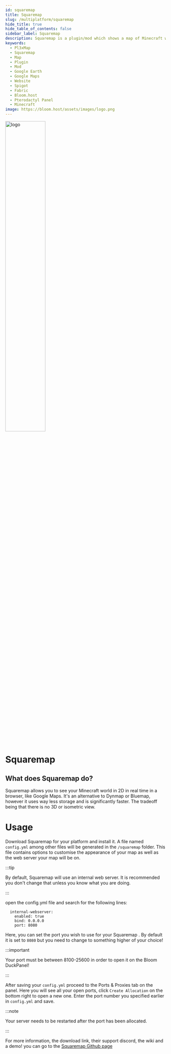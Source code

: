 ```yaml
---
id: squaremap
title: Squaremap 
slug: /multiplatform/squaremap
hide_title: true
hide_table_of_contents: false
sidebar_label: Squaremap
description: Squaremap is a plugin/mod which shows a map of Minecraft worlds in a webpage that can be easily accessed by a player.
keywords:
  - Pl3xMap
  - Squaremap
  - Map
  - Plugin
  - Mod
  - Google Earth
  - Google Maps
  - Website
  - Spigot
  - Fabric
  - Bloom.host
  - Pterodactyl Panel
  - Minecraft
image: https://bloom.host/assets/images/logo.png
---
```


<div class="text--center">
<img src="https://bloom.host/logo-white.svg" alt="logo" height="50%" width="50%"/>
<h1>Squaremap</h1>
</div>

## What does Squaremap do?
Squaremap allows you to see your Minecraft world in 2D in real time in a browser, like Google Maps. It's an alternative to Dynmap or Bluemap, however it uses way less storage and is significantly faster. The tradeoff being that there is no 3D or isometric view.


# Usage
Download Squaremap for your platform and install it. A file named `config.yml` among other files will be generated in the `/squaremap` folder. This file contains options to customise the appearance of your map as well as the web server your map will be on. 

:::tip

By default, Squaremap will use an internal web server. It is recommended you don't change that unless you know what you are doing.

:::

open the config.yml file and search for the following lines:

```
  internal-webserver:
    enabled: true
    bind: 0.0.0.0
    port: 8080
```

Here, you can set the port you wish to use for your Squaremap . By default it is set to `8080` but you need to change to something higher of your choice!

:::important

Your port must be between 8100-25600 in order to open it on the Bloom DuckPanel!

:::

After saving your `config.yml` proceed to the Ports & Proxies tab on the panel. Here you will see all your open ports, click `Create Allocation` on the bottom right to open a new one.
Enter the port number you specified earlier in `config.yml` and save.

:::note

Your server needs to be restarted after the port has been allocated.

:::

For more information, the download link, their support discord, the wiki and a demo! you can go to the [Squaremap Github page](https://github.com/jpenilla/squaremap)
